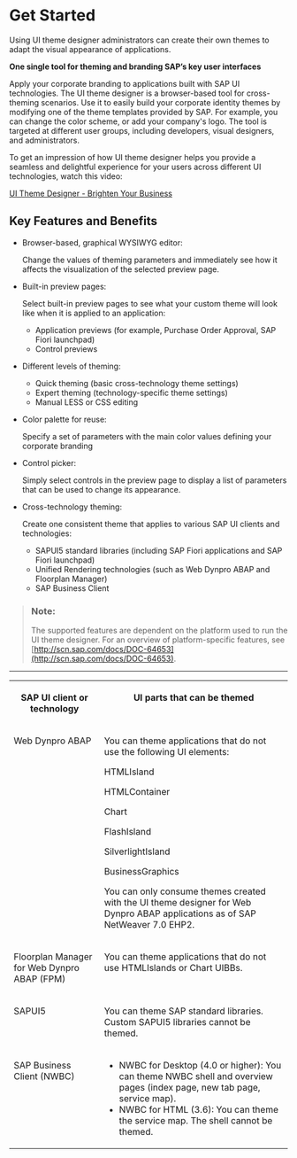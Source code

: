 <!-- loioa118094264684230bb6510045b5b5b7c -->

# Get Started

Using UI theme designer administrators can create their own themes to adapt the visual appearance of applications.

**One single tool for theming and branding SAP’s key user interfaces**

Apply your corporate branding to applications built with SAP UI technologies. The UI theme designer is a browser-based tool for cross-theming scenarios. Use it to easily build your corporate identity themes by modifying one of the theme templates provided by SAP. For example, you can change the color scheme, or add your company's logo. The tool is targeted at different user groups, including developers, visual designers, and administrators.

To get an impression of how UI theme designer helps you provide a seamless and delightful experience for your users across different UI technologies, watch this video:

[UI Theme Designer - Brighten Your Business](https://www.youtube.com/watch?v=R-dh5j6D7fk)



## Key Features and Benefits

-   Browser-based, graphical WYSIWYG editor:

    Change the values of theming parameters and immediately see how it affects the visualization of the selected preview page.

-   Built-in preview pages:

    Select built-in preview pages to see what your custom theme will look like when it is applied to an application:

    -   Application previews \(for example, Purchase Order Approval, SAP Fiori launchpad\)
    -   Control previews

-   Different levels of theming:
    -   Quick theming \(basic cross-technology theme settings\)
    -   Expert theming \(technology-specific theme settings\)
    -   Manual LESS or CSS editing

-   Color palette for reuse:

    Specify a set of parameters with the main color values defining your corporate branding

-   Control picker:

    Simply select controls in the preview page to display a list of parameters that can be used to change its appearance.

-   Cross-technology theming:

    Create one consistent theme that applies to various SAP UI clients and technologies:

    -   SAPUI5 standard libraries \(including SAP Fiori applications and SAP Fiori launchpad\)
    -   Unified Rendering technologies \(such as Web Dynpro ABAP and Floorplan Manager\)
    -   SAP Business Client


> ### Note:  
> The supported features are dependent on the platform used to run the UI theme designer. For an overview of platform-specific features, see [http://scn.sap.com/docs/DOC-64653](http://scn.sap.com/docs/DOC-64653).

****


<table>
<tr>
<th valign="top">

**SAP UI client or technology** 

</th>
<th valign="top">

**UI parts that can be themed** 

</th>
</tr>
<tr>
<td valign="top">

Web Dynpro ABAP

</td>
<td valign="top">

You can theme applications that do not use the following UI elements:

HTMLIsland

HTMLContainer

Chart

FlashIsland

SilverlightIsland

BusinessGraphics

You can only consume themes created with the UI theme designer for Web Dynpro ABAP applications as of SAP NetWeaver 7.0 EHP2.

</td>
</tr>
<tr>
<td valign="top">

Floorplan Manager for Web Dynpro ABAP \(FPM\)

</td>
<td valign="top">

You can theme applications that do not use HTMLIslands or Chart UIBBs.

</td>
</tr>
<tr>
<td valign="top">

SAPUI5

</td>
<td valign="top">

You can theme SAP standard libraries. Custom SAPUI5 libraries cannot be themed.

</td>
</tr>
<tr>
<td valign="top">

SAP Business Client \(NWBC\)

</td>
<td valign="top">

-   NWBC for Desktop \(4.0 or higher\): You can theme NWBC shell and overview pages \(index page, new tab page, service map\).
-   NWBC for HTML \(3.6\): You can theme the service map. The shell cannot be themed.



</td>
</tr>
</table>

